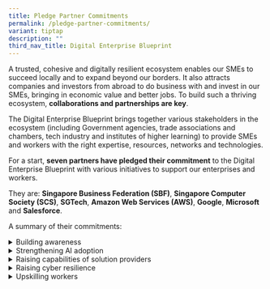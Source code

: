 ```yaml
---
title: Pledge Partner Commitments
permalink: /pledge-partner-commitments/
variant: tiptap
description: ""
third_nav_title: Digital Enterprise Blueprint
---
```

<p>A trusted, cohesive and digitally resilient ecosystem enables our SMEs
to succeed locally and to expand beyond our borders. It also attracts companies
and investors from abroad to do business with and invest in our SMEs, bringing
in economic value and better jobs. To build such a thriving ecosystem, <strong>collaborations and partnerships are key</strong>.</p>
<p>The Digital Enterprise Blueprint brings together various stakeholders
in the ecosystem (including Government agencies, trade associations and
chambers, tech industry and institutes of higher learning) to provide SMEs
and workers with the right expertise, resources, networks and technologies.</p>
<p>For a start, <strong>seven partners have pledged their commitment</strong> to
the Digital Enterprise Blueprint with various initiatives to support our
enterprises and workers.</p>
<p>They are: <strong>Singapore Business Federation (SBF)</strong>, <strong>Singapore Computer Society (SCS)</strong>, <strong>SGTech</strong>, <strong>Amazon Web Services (AWS)</strong>, <strong>Google</strong>, <strong>Microsoft </strong>and <strong>Salesforce</strong>.</p>
<p>A summary of their commitments:</p>
<div data-type="detailGroup" class="isomer-accordion isomer-accordion-white">
<details class="isomer-details">
<summary>Building awareness</summary>
<div data-type="detailsContent" class="isomer-details-content">
<ol data-tight="true" class="tight">
<li>
<p>SBF has pledged to leverage its network of 30,000 SMEs to raise awareness
on the initiatives and support outlined in this blueprint.</p>
</li>
</ol>
</div>
</details>
<details class="isomer-details">
<summary>Strengthening AI adoption</summary>
<div data-type="detailsContent" class="isomer-details-content">
<p>i. Microsoft, AI Singapore and Enterprise Singapore have jointly developed
a programme to drive the adoption of Microsoft’s Copilot among SMEs. Copilot
is directly embedded within many Microsoft 365 applications and is an easy-to-use
AI tool. In addition to purchasing the Copilot license at a subsidised
rate, SMEs can attend training workshops on harnessing Copilot for enhanced
business productivity.</p>
<p>ii. Salesforce will partner with IMDA to introduce the Data+AI Boost SME
programme and empower 5,000 SMEs to accelerate their growth and scale up
faster. This initiative includes training for SMEs to harness trusted AI
and data to drive business growth, individual consultation sessions to
help SMEs address their business needs and access to knowledge and online
learning tools through Salesforce’s Trailhead platform.</p>
<p>iii. Digitally mature SMEs will be paired with established tech companies,
such as AWS and Microsoft, to support them in developing GenAI capabilities
and deploying bespoke GenAI solutions through IMDA’s GenAI x Digital Leaders
programme. For example, businesses will be connected with AWS or Microsoft’s
Partner Network for technical expertise and support for their entire journey
from tech discovery, development and deployment of GenAI solutions. entire
journey from tech discovery, development and deployment of GenAI solutions.</p>
</div>
</details>
<details class="isomer-details">
<summary>Raising capabilities of solution providers</summary>
<div data-type="detailsContent" class="isomer-details-content">
<p>i. AWS has pledged to enhance the capabilities of IMDA’s pre-approved
Infocomm Media (ICM) solution providers with tools and knowledge needed
to stay secure and scale up in the cloud. AWS will support them through
initiatives such as security workshops, dedicated technical support for
architecture, sharing of best practices on the cloud and cost management
review exercises.</p>
<p>Additionally, AWS’s investment into Singapore’s cloud computing infrastructure
will enable enterprises to access digital resources like compute and storage,
and advanced capabilities like AI. This collaboration enriches the capabilities
of our solution providers and cultivates a more resilient and innovative
ecosystem.</p>
<p>ii. Microsoft is partnering with IMDA to uplift IMDA’s pre-approved ICM
solution providers with GenAI capabilities to scale up adoption of GenAI
solutions by SMEs.</p>
</div>
</details>
<details class="isomer-details">
<summary>Raising cyber resilience</summary>
<div data-type="detailsContent" class="isomer-details-content">
<p>i. AWS, Google and Microsoft will work with CSA to expand on the existing
multi-year collaboration on cloud security to include AI security as more
businesses use AI services on the cloud.</p>
<p>ii. Microsoft’s collaboration with CSA on initiatives to protect Singapore’s
cyberspace will positively impact at least 2,000 SMEs in Singapore over
the next three years.</p>
</div>
</details>
<details class="isomer-details">
<summary>Upskilling workers</summary>
<div data-type="detailsContent" class="isomer-details-content">
<p>i. SCS will partner with IMDA to expand the outreach of TechSkills Accelerator
(TeSA) to more non-ICT sectors, so they can leverage AI in performing corporate
functions.</p>
<p>ii. Over the next two and a half years, SGTech will collaborate with IMDA
to facilitate the placement of at least 300 apprentices (fresh or mid-career
professionals with a Polytechnic or ITE background) through SGTech’s network
of 1,400 corporate members.</p>
<p>iii. SCS and SGTech will partner with IMDA through the TIP Alliance to
raise awareness and drive adoption of skills-based hiring practices amongst
enterprises by encouraging them to commit to the Employers’ Pledge and
implement hiring practices from the Handbook of Tech Roles.</p>
</div>
</details>
</div>
<p></p>